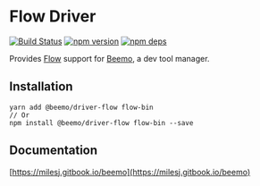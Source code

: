 # Flow Driver

[![Build Status](https://travis-ci.org/beemojs/beemo.svg?branch=master)](https://travis-ci.org/beemojs/beemo)
[![npm version](https://badge.fury.io/js/%40beemo%2Fdriver-flow.svg)](https://www.npmjs.com/package/@beemo/driver-flow)
[![npm deps](https://david-dm.org/beemojs/beemo.svg?path=packages/driver-flow)](https://www.npmjs.com/package/@beemo/driver-flow)

Provides [Flow](https://github.com/facebook/flow) support for
[Beemo](https://github.com/beemojs/beemo), a dev tool manager.

## Installation

```
yarn add @beemo/driver-flow flow-bin
// Or
npm install @beemo/driver-flow flow-bin --save
```

## Documentation

[https://milesj.gitbook.io/beemo](https://milesj.gitbook.io/beemo)
